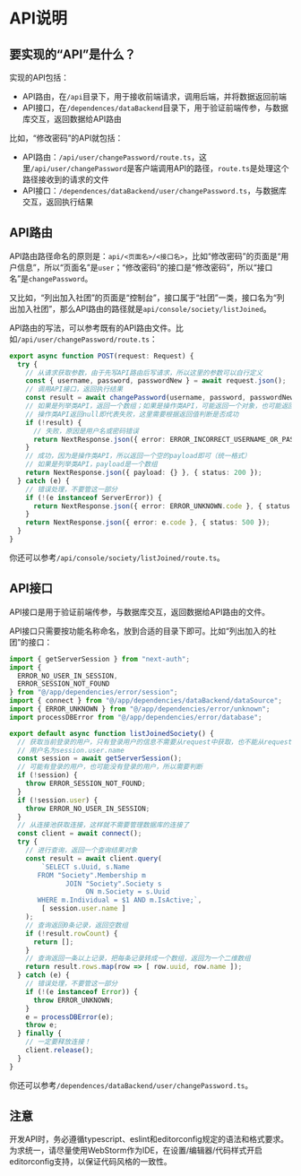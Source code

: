 # API说明

## 要实现的“API”是什么？

实现的API包括：

- API路由，在`/api`目录下，用于接收前端请求，调用后端，并将数据返回前端
- API接口，在`/dependences/dataBackend`目录下，用于验证前端传参，与数据库交互，返回数据给API路由

比如，“修改密码”的API就包括：

- API路由：`/api/user/changePassword/route.ts`，这里`/api/user/changePassword`是客户端调用API的路径，`route.ts`是处理这个路径接收到的请求的文件
- API接口：`/dependences/dataBackend/user/changePassword.ts`，与数据库交互，返回执行结果

## API路由

API路由路径命名的原则是：`api/<页面名>/<接口名>`，比如“修改密码”的页面是“用户信息”，所以“页面名”是`user`；“修改密码”的接口是“修改密码”，所以“接口名”是`changePassword`。

又比如，“列出加入社团”的页面是“控制台”，接口属于“社团”一类，接口名为“列出加入社团”，那么API路由的路径就是`api/console/society/listJoined`。

API路由的写法，可以参考既有的API路由文件。比如`/api/user/changePassword/route.ts`：

```typescript
export async function POST(request: Request) {
  try {
    // 从请求获取参数，由于先写API路由后写请求，所以这里的参数可以自行定义
    const { username, password, passwordNew } = await request.json();
    // 调用API接口，返回执行结果
    const result = await changePassword(username, password, passwordNew);
    // 如果是列举类API，返回一个数组；如果是操作类API，可能返回一个对象，也可能返回null
    // 操作类API返回null即代表失败，这里需要根据返回值判断是否成功
    if (!result) {
      // 失败，原因是用户名或密码错误
      return NextResponse.json({ error: ERROR_INCORRECT_USERNAME_OR_PASSWORD.code }, { status: 404 });
    }
    // 成功，因为是操作类API，所以返回一个空的payload即可（统一格式）
    // 如果是列举类API，payload是一个数组
    return NextResponse.json({ payload: {} }, { status: 200 });
  } catch (e) {
    // 错误处理，不要管这一部分
    if (!(e instanceof ServerError)) {
      return NextResponse.json({ error: ERROR_UNKNOWN.code }, { status: 500 });
    }
    return NextResponse.json({ error: e.code }, { status: 500 });
  }
}
```

你还可以参考`/api/console/society/listJoined/route.ts`。

## API接口

API接口是用于验证前端传参，与数据库交互，返回数据给API路由的文件。

API接口只需要按功能名称命名，放到合适的目录下即可。比如“列出加入的社团”的接口：

```typescript
import { getServerSession } from "next-auth";
import {
  ERROR_NO_USER_IN_SESSION,
  ERROR_SESSION_NOT_FOUND
} from "@/app/dependencies/error/session";
import { connect } from "@/app/dependencies/dataBackend/dataSource";
import { ERROR_UNKNOWN } from "@/app/dependencies/error/unknown";
import processDBError from "@/app/dependencies/error/database";

export default async function listJoinedSociety() {
  // 获取当前登录的用户，只有登录用户的信息不需要从request中获取，也不能从request中获取
  // 用户名为session.user.name
  const session = await getServerSession();
  // 可能有登录的用户，也可能没有登录的用户，所以需要判断
  if (!session) {
    throw ERROR_SESSION_NOT_FOUND;
  }
  if (!session.user) {
    throw ERROR_NO_USER_IN_SESSION;
  }
  // 从连接池获取连接，这样就不需要管理数据库的连接了
  const client = await connect();
  try {
    // 进行查询，返回一个查询结果对象
    const result = await client.query(
        `SELECT s.Uuid, s.Name
       FROM "Society".Membership m
              JOIN "Society".Society s
                   ON m.Society = s.Uuid
       WHERE m.Individual = $1 AND m.IsActive;`,
        [ session.user.name ]
    );
    // 查询返回0条记录，返回空数组
    if (!result.rowCount) {
      return [];
    }
    // 查询返回一条以上记录，把每条记录转成一个数组，返回为一个二维数组
    return result.rows.map(row => [ row.uuid, row.name ]);
  } catch (e) {
    // 错误处理，不要管这一部分
    if (!(e instanceof Error)) {
      throw ERROR_UNKNOWN;
    }
    e = processDBError(e);
    throw e;
  } finally {
    // 一定要释放连接！
    client.release();
  }
}
```

你还可以参考`/dependences/dataBackend/user/changePassword.ts`。

## 注意

开发API时，务必遵循typescript、eslint和editorconfig规定的语法和格式要求。为求统一，请尽量使用WebStorm作为IDE，在设置/编辑器/代码样式开启editorconfig支持，以保证代码风格的一致性。